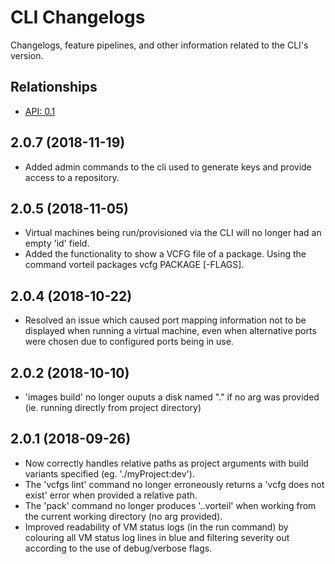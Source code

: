 # CLI Changelogs

Changelogs, feature pipelines, and other information related to the CLI's 
version.

## Relationships
- [API: 0.1](../../api/0.1)

## 2.0.7 (2018-11-19)
- Added admin commands to the cli used to generate keys and provide access to a repository.
## 2.0.5 (2018-11-05)
- Virtual machines being run/provisioned via the CLI will no longer had an empty 'id' field.
- Added the functionality to show a VCFG file of a package. Using the command vorteil packages vcfg PACKAGE [-FLAGS].
  
## 2.0.4 (2018-10-22)
- Resolved an issue which caused port mapping information not to be displayed when running a virtual machine, even when alternative ports were chosen due to configured ports being in use.

## 2.0.2 (2018-10-10)
- 'images build' no longer ouputs a disk named "." if no arg was provided (ie. running directly from project directory)

## 2.0.1 (2018-09-26)
- Now correctly handles relative paths as project arguments with build variants specified (eg. './myProject:dev').
- The 'vcfgs lint' command no longer erroneously returns a 'vcfg does not exist' error when provided a relative path.
- The 'pack' command no longer produces '..vorteil' when working from the current working directory (no arg provided).
- Improved readability of VM status logs (in the run command) by colouring all VM status log lines in blue and filtering severity out according to the use of debug/verbose flags.